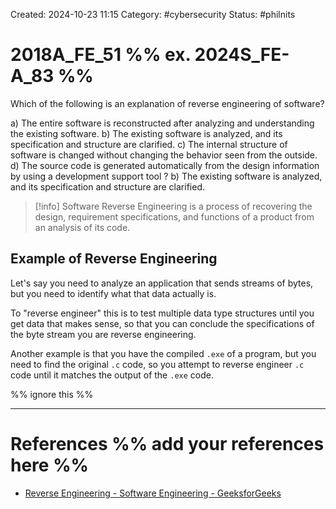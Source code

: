 Created: 2024-10-23 11:15
Category: #cybersecurity
Status: #philnits



# 2018A_FE_51 %% ex. 2024S_FE-A_83 %%

Which of the following is an explanation of reverse engineering of software?

a) The entire software is reconstructed after analyzing and understanding the existing
software.
b) The existing software is analyzed, and its specification and structure are clarified.
c) The internal structure of software is changed without changing the behavior seen from
the outside.
d) The source code is generated automatically from the design information by using a
development support tool
?
b) The existing software is analyzed, and its specification and structure are clarified.

> [!info] Software Reverse Engineering is a process of recovering the design, requirement specifications, and functions of a product from an analysis of its code.
## Example of Reverse Engineering

Let's say you need to analyze an application that sends streams of bytes, but you need to identify what that data actually is.

To "reverse engineer" this is to test multiple data type structures until you get data that makes sense, so that you can conclude the specifications of the byte stream you are reverse engineering.

Another example is that you have the compiled `.exe` of a program, but you need to find the original `.c` code, so you attempt to reverse engineer `.c` code until it matches the output of the `.exe` code.

%% ignore this %%
<!--SR:!2025-05-20,60,310-->
---









# References %% add your references here %%
- [Reverse Engineering - Software Engineering - GeeksforGeeks](https://www.geeksforgeeks.org/software-engineering-reverse-engineering/)